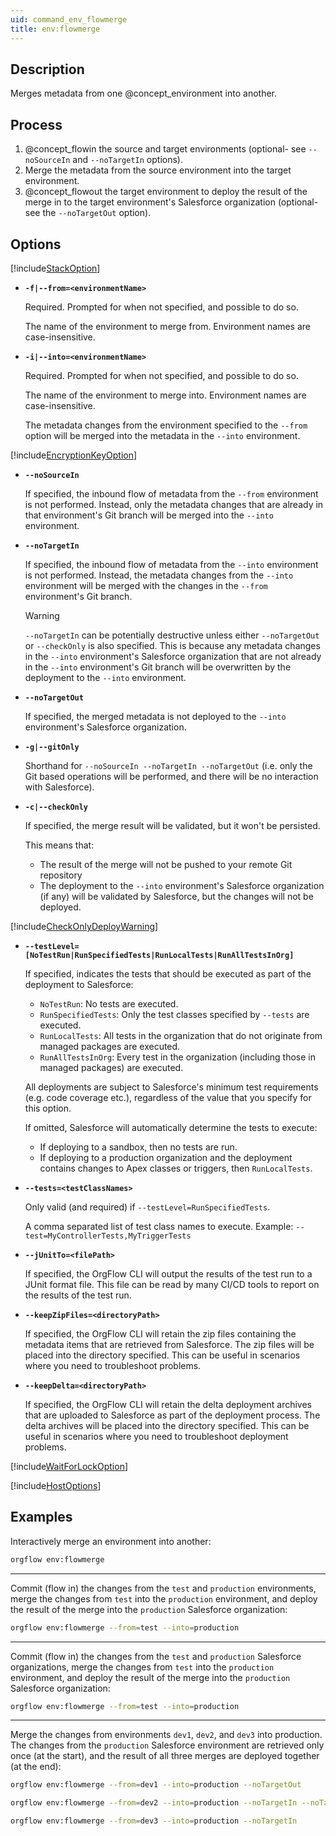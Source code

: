 ```yaml
---
uid: command_env_flowmerge
title: env:flowmerge
---
```


## Description

Merges metadata from one @concept_environment into another.

## Process

1. @concept_flowin the source and target environments (optional- see `--noSourceIn` and `--noTargetIn` options).
1. Merge the metadata from the source environment into the target environment.
1. @concept_flowout the target environment to deploy the result of the merge in to the target environment's Salesforce organization (optional- see the `--noTargetOut` option).

## Options

[!include[StackOption](partials/stack-option.md)]

- **`-f|--from=<environmentName>`**

  Required. Prompted for when not specified, and possible to do so.

  The name of the environment to merge from. Environment names are case-insensitive.

- **`-i|--into=<environmentName>`**

  Required. Prompted for when not specified, and possible to do so.

  The name of the environment to merge into. Environment names are case-insensitive.

  The metadata changes from the environment specified to the `--from` option will be merged into the metadata in the `--into` environment.

[!include[EncryptionKeyOption](partials/encryption-key-option.md)]

- **`--noSourceIn`**

  If specified, the inbound flow of metadata from the `--from` environment is not performed. Instead, only the metadata changes that are already in that environment's Git branch will be merged into the `--into` environment.

- **`--noTargetIn`**

  If specified, the inbound flow of metadata from the `--into` environment is not performed. Instead, the metadata changes from the `--into` environment will be merged with the changes in the `--from` environment's Git branch.

  >[!WARNING]
  >`--noTargetIn` can be potentially destructive unless either `--noTargetOut` or `--checkOnly` is also specified. This is because any metadata changes in the `--into` environment's Salesforce organization that are not already in the `--into` environment's Git branch will be overwritten by the deployment to the `--into` environment.

- **`--noTargetOut`**

  If specified, the merged metadata is not deployed to the `--into` environment's Salesforce organization.

- **`-g|--gitOnly`**

  Shorthand for `--noSourceIn --noTargetIn --noTargetOut` (i.e. only the Git based operations will be performed, and there will be no interaction with Salesforce).

- **`-c|--checkOnly`**

  If specified, the merge result will be validated, but it won't be persisted.

  This means that:
  - The result of the merge will not be pushed to your remote Git repository
  - The deployment to the `--into` environment's Salesforce organization (if any) will be validated by Salesforce, but the changes will not be deployed.

[!include[CheckOnlyDeployWarning](partials/check-only-deploy-warning.md)]

- **`--testLevel=[NoTestRun|RunSpecifiedTests|RunLocalTests|RunAllTestsInOrg]`**

  If specified, indicates the tests that should be executed as part of the deployment to Salesforce:
  - `NoTestRun`: No tests are executed.
  - `RunSpecifiedTests`: Only the test classes specified by `--tests` are executed.
  - `RunLocalTests`: All tests in the organization that do not originate from managed packages are executed.
  - `RunAllTestsInOrg`: Every test in the organization (including those in managed packages) are executed.

  All deployments are subject to Salesforce's minimum test requirements (e.g. code coverage etc.), regardless of the value that you specify for this option.

  If omitted, Salesforce will automatically determine the tests to execute:
  - If deploying to a sandbox, then no tests are run.
  - If deploying to a production organization and the deployment contains changes to Apex classes or triggers, then `RunLocalTests`.

- **`--tests=<testClassNames>`**

  Only valid (and required) if `--testLevel=RunSpecifiedTests`.

  A comma separated list of test class names to execute. Example: `--test=MyControllerTests,MyTriggerTests`

- **`--jUnitTo=<filePath>`**

  If specified, the OrgFlow CLI will output the results of the test run to a JUnit format file. This file can be read by many CI/CD tools to report on the results of the test run.

- **`--keepZipFiles=<directoryPath>`**

  If specified, the OrgFlow CLI will retain the zip files containing the metadata items that are retrieved from Salesforce. The zip files will be placed into the directory specified. This can be useful in scenarios where you need to troubleshoot problems.

- **`--keepDelta=<directoryPath>`**

  If specified, the OrgFlow CLI will retain the delta deployment archives that are uploaded to Salesforce as part of the deployment process. The delta archives will be placed into the directory specified. This can be useful in scenarios where you need to troubleshoot deployment problems.

[!include[WaitForLockOption](partials/wait-for-lock-option.md)]

[!include[HostOptions](partials/host-options.md)]

## Examples

Interactively merge an environment into another:

```bash
orgflow env:flowmerge
```

***

Commit (flow in) the changes from the `test` and `production` environments, merge the changes from `test` into the `production` environment, and deploy the result of the merge into the `production` Salesforce organization:

```bash
orgflow env:flowmerge --from=test --into=production
```

***

Commit (flow in) the changes from the `test` and `production` Salesforce organizations, merge the changes from `test` into the `production` environment, and deploy the result of the merge into the `production` Salesforce organization:

```bash
orgflow env:flowmerge --from=test --into=production
```

***

Merge the changes from environments `dev1`, `dev2`, and `dev3` into production. The changes from the `production` Salesforce environment are retrieved only once (at the start), and the result of all three merges are deployed together (at the end):

```bash
orgflow env:flowmerge --from=dev1 --into=production --noTargetOut

orgflow env:flowmerge --from=dev2 --into=production --noTargetIn --noTargetOut

orgflow env:flowmerge --from=dev3 --into=production --noTargetIn
```
